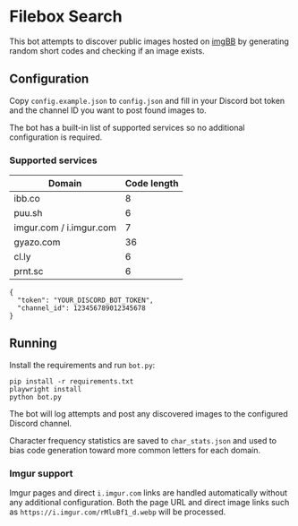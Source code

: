 # Filebox Search

This bot attempts to discover public images hosted on [imgBB](https://imgbb.com) by generating random short codes and checking if an image exists.

## Configuration

Copy `config.example.json` to `config.json` and fill in your Discord bot token and the channel ID you want to post found images to.

The bot has a built-in list of supported services so no additional configuration is required.

### Supported services

| Domain | Code length |
| ------ | ----------- |
| ibb.co | 8 |
| puu.sh | 6 |
| imgur.com / i.imgur.com | 7 |
| gyazo.com | 36 |
| cl.ly | 6 |
| prnt.sc | 6 |

```
{
  "token": "YOUR_DISCORD_BOT_TOKEN",
  "channel_id": 123456789012345678
}
```

## Running

Install the requirements and run `bot.py`:

```
pip install -r requirements.txt
playwright install
python bot.py
```

The bot will log attempts and post any discovered images to the configured Discord channel.

Character frequency statistics are saved to `char_stats.json` and used to bias code generation toward more common letters for each domain.

### Imgur support

Imgur pages and direct `i.imgur.com` links are handled automatically without any additional configuration. Both the page URL and direct image links such as `https://i.imgur.com/rMluBf1_d.webp` will be processed.

